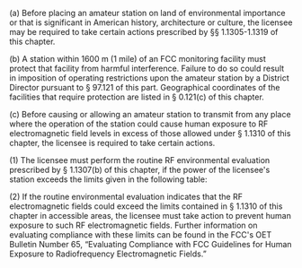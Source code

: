 (a) Before placing an amateur station on land of environmental importance or that is significant in American history, architecture or culture, the licensee may be required to take certain actions prescribed by §§ 1.1305-1.1319 of this chapter.

(b) A station within 1600 m (1 mile) of an FCC monitoring facility must protect that facility from harmful interference. Failure to do so could result in imposition of operating restrictions upon the amateur station by a District Director pursuant to § 97.121 of this part. Geographical coordinates of the facilities that require protection are listed in § 0.121(c) of this chapter.

(c) Before causing or allowing an amateur station to transmit from any place where the operation of the station could cause human exposure to RF electromagnetic field levels in excess of those allowed under § 1.1310 of this chapter, the licensee is required to take certain actions.

(1) The licensee must perform the routine RF environmental evaluation prescribed by § 1.1307(b) of this chapter, if the power of the licensee's station exceeds the limits given in the following table:
                                    

(2) If the routine environmental evaluation indicates that the RF electromagnetic fields could exceed the limits contained in § 1.1310 of this chapter in accessible areas, the licensee must take action to prevent human exposure to such RF electromagnetic fields. Further information on evaluating compliance with these limits can be found in the FCC's OET Bulletin Number 65, “Evaluating Compliance with FCC Guidelines for Human Exposure to Radiofrequency Electromagnetic Fields.”

